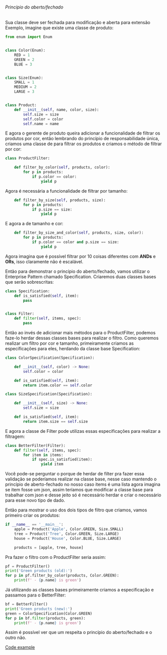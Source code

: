 ###### Princípio do aberto/fechado

Sua classe deve ser fechada para modificação e aberta para extensão
Exemplo, imagine que existe uma classe de produto:
	
```python
from enum import Enum


class Color(Enum):
    RED = 1
    GREEN = 2
    BLUE = 3


class Size(Enum):
    SMALL = 1
    MEDIUM = 2
    LARGE = 3


class Product:
    def __init__(self, name, color, size):
        self.size = size
        self.color = color
        self.name = name
```

E agora o gerente de produto queira adicionar a funcionalidade de filtrar os produtos por cor, então lembrando do princípio de responsabilidade única, criamos uma classe de para filtrar os produtos e criamos o método de filtrar por cor:
	
```python 
class ProductFilter:

    def filter_by_color(self, products, color):
        for p in products:
            if p.color == color:
                yield p
```

Agora é necessária a funcionalidade de filtrar por tamanho:

```python
    def filter_by_size(self, products, size):
        for p in products:
            if p.size == size:
                yield p

```

E agora a de tamanho e cor:
	
```python
    def filter_by_size_and_color(self, products, size, color):
        for p in products:
            if p.color == color and p.size == size:
                yield p
```

Agora imagina que é possível filtrar por 10 coisas diferentes com **ANDs** e **ORs**, isso claramente não é escalável.

Então para demonstrar o princípio do aberto/fechado, vamos utilizar o Enterprise Pattern chamado Specification.
Criaremos duas classes bases que serão sobrescritas:

```python
class Specification:
    def is_satisfied(self, item):
        pass


class Filter:
    def filter(self, items, spec):
        pass
```

Então ao invés de adicionar mais métodos para o ProductFilter, podemos faze-lo herdar dessas classes bases para realizar o filtro. Como queremos realizar um filtro por cor e tamanho, primeiramente criamos as especificações para eles, herdando da classe base Specification:

```python
class ColorSpecification(Specification):

    def __init__(self, color) -> None:
        self.color = color

    def is_satisfied(self, item):
        return item.color == self.color

class SizeSpecification(Specification):

    def __init__(self, size) -> None:
        self.size = size

    def is_satisfied(self, item):
        return item.size == self.size

```

E agora a classe de Filter pode utilizas essas especificações para realizar a filtragem:

```python
class BetterFilter(Filter):
    def filter(self, items, spec):
        for item in items:
            if spec.is_satisfied(item):
                yield item

```
		
Você pode-se perguntar o porque de herdar de filter pra fazer essa validação se poderíamos realizar na classe base, nesse caso mantendo o princípio de aberto-fechado no nosso caso items é uma lista agora imagina se item fosse um json, assim teríamos que modificar a classe base para trabalhar com json e desse jeito só é necessário herdar e criar o necessário para esse novo tipo de dado.

Então para mostrar o uso dos dois tipos de filtro que criamos, vamos primeiro criar os produtos:

```python
if __name__ == '__main__':
    apple = Product('Apple', Color.GREEN, Size.SMALL)
    tree = Product('Tree', Color.GREEN, Size.LARGE)
    house = Product('House', Color.BLUE, Size.LARGE)

    products = [apple, tree, house]

```

Pra fazer o filtro com o ProductFilter seria assim:

```python
pf = ProductFilter()
print('Green products (old):')
for p in pf.filter_by_color(products, Color.GREEN):
    print(f' - {p.name} is green')
```

Já utilizando as classes bases primeiramente criamos a especificação e passamos para o BetterFilter:

```python
bf = BetterFilter()
print('Green products (new):')
green = ColorSpecification(Color.GREEN)
for p in bf.filter(products, green):
    print(f' - {p.name} is green')
```

Assim é possível ver que um respeita o princípio do aberto/fechado e o outro não.

[Code example](./aberto_fechado.py)

